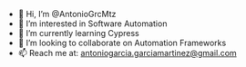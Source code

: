 - 👋 Hi, I’m @AntonioGrcMtz
- 👀 I’m interested in Software Automation
- 🌱 I’m currently learning Cypress
- 💞️ I’m looking to collaborate on Automation Frameworks
- 📫 Reach me at: antoniogarcia.garciamartinez@gmail.com

<!---
AntonioGrcMtz/AntonioGrcMtz is a ✨ special ✨ repository because its `README.md` (this file) appears on your GitHub profile.
You can click the Preview link to take a look at your changes.
--->
